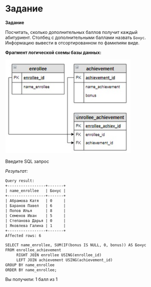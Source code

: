 # Задание

**Задание**

Посчитать, сколько дополнительных баллов получит каждый абитуриент. Столбец с дополнительными баллами назвать `Бонус`. Информацию вывести в отсортированном по фамилиям виде.

**Фрагмент логической схемы базы данных:**

<p float="left">
<img src="ab_4.jpg" width="400" />
</p>

Введите SQL запрос

*Результат:*

```mysql
Query result:
+-----------------+-------+
| name_enrollee   | Бонус |
+-----------------+-------+
| Абрамова Катя   | 0     |
| Баранов Павел   | 6     |
| Попов Илья      | 8     |
| Семенов Иван    | 5     |
| Степанова Дарья | 0     |
| Яковлева Галина | 1     |
+-----------------+-------+
Affected rows: 6
```

```mysql
SELECT name_enrollee, SUM(IF(bonus IS NULL, 0, bonus)) AS Бонус
FROM enrollee_achievement
     RIGHT JOIN enrollee USING(enrollee_id)
     LEFT JOIN achievement USING(achievement_id)
GROUP BY name_enrollee
ORDER BY name_enrollee;
```

Вы получили: 1 балл из 1
